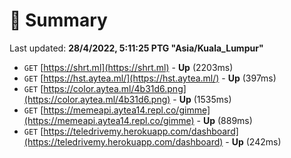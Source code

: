 # 📖 Summary
Last updated: **28/4/2022, 5:11:25 PTG "Asia/Kuala_Lumpur"**

- `GET` [https://shrt.ml](https://shrt.ml) - **Up** (2203ms)
- `GET` [https://hst.aytea.ml/](https://hst.aytea.ml/) - **Up** (397ms)
- `GET` [https://color.aytea.ml/4b31d6.png](https://color.aytea.ml/4b31d6.png) - **Up** (1535ms)
- `GET` [https://memeapi.aytea14.repl.co/gimme](https://memeapi.aytea14.repl.co/gimme) - **Up** (889ms)
- `GET` [https://teledrivemy.herokuapp.com/dashboard](https://teledrivemy.herokuapp.com/dashboard) - **Up** (242ms)
